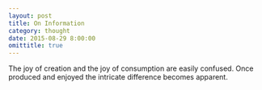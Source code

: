 ```yaml
---
layout: post
title: On Information
category: thought
date: 2015-08-29 8:00:00
omittitle: true
---
```


The joy of creation and the joy of consumption are easily confused. Once produced and enjoyed the intricate difference becomes apparent.

